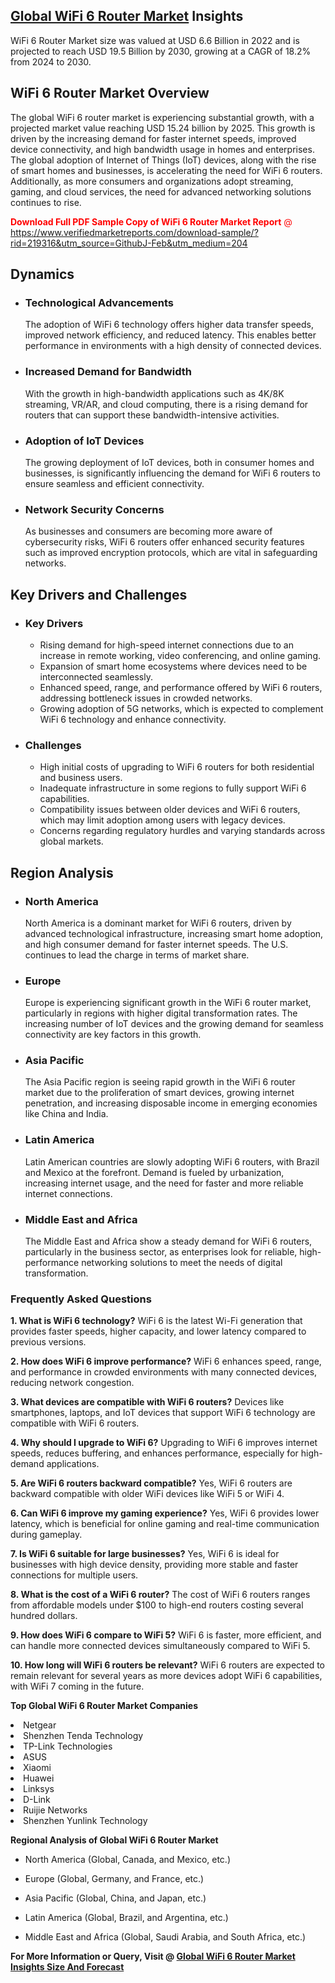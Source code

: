 <h2><a href="https://www.verifiedmarketreports.com/download-sample/?rid=219316&amp;utm_source=GithubJ&amp;utm_medium=204" target="_blank">Global WiFi 6 Router Market</a> Insights</h2><p>WiFi 6 Router Market size was valued at USD 6.6 Billion in 2022 and is projected to reach USD 19.5 Billion by 2030, growing at a CAGR of 18.2% from 2024 to 2030.</p><p> <h2>WiFi 6 Router Market Overview</h2> <p>The global WiFi 6 router market is experiencing substantial growth, with a projected market value reaching USD 15.24 billion by 2025. This growth is driven by the increasing demand for faster internet speeds, improved device connectivity, and high bandwidth usage in homes and enterprises. The global adoption of Internet of Things (IoT) devices, along with the rise of smart homes and businesses, is accelerating the need for WiFi 6 routers. Additionally, as more consumers and organizations adopt streaming, gaming, and cloud services, the need for advanced networking solutions continues to rise.</p> <p><p><span class=""><span style="color: #ff0000;"><strong>Download Full PDF Sample Copy of WiFi 6 Router Market Report</strong> @ </span><a href="https://www.verifiedmarketreports.com/download-sample/?rid=219316&amp;utm_source=GithubJ-Feb&amp;utm_medium=204" target="_blank">https://www.verifiedmarketreports.com/download-sample/?rid=219316&amp;utm_source=GithubJ-Feb&amp;utm_medium=204</a></span></p></p> <h2>Dynamics</h2> <ul> <li><h3>Technological Advancements</h3> The adoption of WiFi 6 technology offers higher data transfer speeds, improved network efficiency, and reduced latency. This enables better performance in environments with a high density of connected devices.</li> <li><h3>Increased Demand for Bandwidth</h3> With the growth in high-bandwidth applications such as 4K/8K streaming, VR/AR, and cloud computing, there is a rising demand for routers that can support these bandwidth-intensive activities.</li> <li><h3>Adoption of IoT Devices</h3> The growing deployment of IoT devices, both in consumer homes and businesses, is significantly influencing the demand for WiFi 6 routers to ensure seamless and efficient connectivity.</li> <li><h3>Network Security Concerns</h3> As businesses and consumers are becoming more aware of cybersecurity risks, WiFi 6 routers offer enhanced security features such as improved encryption protocols, which are vital in safeguarding networks.</li> </ul> <h2>Key Drivers and Challenges</h2> <ul> <li><h3>Key Drivers</h3> <ul> <li>Rising demand for high-speed internet connections due to an increase in remote working, video conferencing, and online gaming.</li> <li>Expansion of smart home ecosystems where devices need to be interconnected seamlessly.</li> <li>Enhanced speed, range, and performance offered by WiFi 6 routers, addressing bottleneck issues in crowded networks.</li> <li>Growing adoption of 5G networks, which is expected to complement WiFi 6 technology and enhance connectivity.</li> </ul> </li> <li><h3>Challenges</h3> <ul> <li>High initial costs of upgrading to WiFi 6 routers for both residential and business users.</li> <li>Inadequate infrastructure in some regions to fully support WiFi 6 capabilities.</li> <li>Compatibility issues between older devices and WiFi 6 routers, which may limit adoption among users with legacy devices.</li> <li>Concerns regarding regulatory hurdles and varying standards across global markets.</li> </ul> </li> </ul> <h2>Region Analysis</h2> <ul> <li><h3>North America</h3> North America is a dominant market for WiFi 6 routers, driven by advanced technological infrastructure, increasing smart home adoption, and high consumer demand for faster internet speeds. The U.S. continues to lead the charge in terms of market share.</li> <li><h3>Europe</h3> Europe is experiencing significant growth in the WiFi 6 router market, particularly in regions with higher digital transformation rates. The increasing number of IoT devices and the growing demand for seamless connectivity are key factors in this growth.</li> <li><h3>Asia Pacific</h3> The Asia Pacific region is seeing rapid growth in the WiFi 6 router market due to the proliferation of smart devices, growing internet penetration, and increasing disposable income in emerging economies like China and India.</li> <li><h3>Latin America</h3> Latin American countries are slowly adopting WiFi 6 routers, with Brazil and Mexico at the forefront. Demand is fueled by urbanization, increasing internet usage, and the need for faster and more reliable internet connections.</li> <li><h3>Middle East and Africa</h3> The Middle East and Africa show a steady demand for WiFi 6 routers, particularly in the business sector, as enterprises look for reliable, high-performance networking solutions to meet the needs of digital transformation.</li> </ul> <h3>Frequently Asked Questions</h3> <p><strong>1. What is WiFi 6 technology?</strong> WiFi 6 is the latest Wi-Fi generation that provides faster speeds, higher capacity, and lower latency compared to previous versions.</p> <p><strong>2. How does WiFi 6 improve performance?</strong> WiFi 6 enhances speed, range, and performance in crowded environments with many connected devices, reducing network congestion.</p> <p><strong>3. What devices are compatible with WiFi 6 routers?</strong> Devices like smartphones, laptops, and IoT devices that support WiFi 6 technology are compatible with WiFi 6 routers.</p> <p><strong>4. Why should I upgrade to WiFi 6?</strong> Upgrading to WiFi 6 improves internet speeds, reduces buffering, and enhances performance, especially for high-demand applications.</p> <p><strong>5. Are WiFi 6 routers backward compatible?</strong> Yes, WiFi 6 routers are backward compatible with older WiFi devices like WiFi 5 or WiFi 4.</p> <p><strong>6. Can WiFi 6 improve my gaming experience?</strong> Yes, WiFi 6 provides lower latency, which is beneficial for online gaming and real-time communication during gameplay.</p> <p><strong>7. Is WiFi 6 suitable for large businesses?</strong> Yes, WiFi 6 is ideal for businesses with high device density, providing more stable and faster connections for multiple users.</p> <p><strong>8. What is the cost of a WiFi 6 router?</strong> The cost of WiFi 6 routers ranges from affordable models under $100 to high-end routers costing several hundred dollars.</p> <p><strong>9. How does WiFi 6 compare to WiFi 5?</strong> WiFi 6 is faster, more efficient, and can handle more connected devices simultaneously compared to WiFi 5.</p> <p><strong>10. How long will WiFi 6 routers be relevant?</strong> WiFi 6 routers are expected to remain relevant for several years as more devices adopt WiFi 6 capabilities, with WiFi 7 coming in the future.</p> </p><p><strong>Top Global WiFi 6 Router Market Companies</strong></p><div data-test-id=""><p><li>Netgear</li><li> Shenzhen Tenda Technology</li><li> TP-Link Technologies</li><li> ASUS</li><li> Xiaomi</li><li> Huawei</li><li> Linksys</li><li> D-Link</li><li> Ruijie Networks</li><li> Shenzhen Yunlink Technology</li></p><div><strong>Regional Analysis of&nbsp;Global WiFi 6 Router Market</strong></div><ul><li dir="ltr"><p dir="ltr">North America&nbsp;(Global, Canada, and Mexico, etc.)</p></li><li dir="ltr"><p dir="ltr">Europe (Global, Germany, and France, etc.)</p></li><li dir="ltr"><p dir="ltr">Asia Pacific&nbsp;(Global, China, and Japan, etc.)</p></li><li dir="ltr"><p dir="ltr">Latin America&nbsp;(Global, Brazil, and Argentina, etc.)</p></li><li dir="ltr">Middle East and Africa&nbsp;(Global, Saudi Arabia, and South Africa, etc.)</li></ul><p><strong>For More Information or Query, Visit @&nbsp;</strong><strong><a href="https://www.verifiedmarketreports.com/product/wifi-6-router-market/?utm_source=GithubJ&amp;utm_medium=204" target="_blank">Global WiFi 6 Router Market Insights Size And Forecast</a></strong></p></div>
